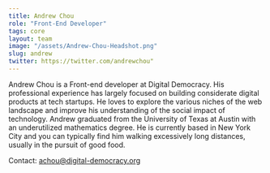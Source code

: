 ```yaml
---
title: Andrew Chou 
role: "Front-End Developer"
tags: core
layout: team
image: "/assets/Andrew-Chou-Headshot.png"
slug: andrew
twitter: https://twitter.com/andrewchou"
---
```


Andrew Chou is a Front-end developer at Digital Democracy. His professional experience has largely focused on building considerate digital products at tech startups. He loves to explore the various niches of the web landscape and improve his understanding of the social impact of technology.
Andrew graduated from the University of Texas at Austin with an underutilized mathematics degree. He is currently based in New York City and you can typically find him walking excessively long distances, usually in the pursuit of good food. 

Contact: [achou@digital-democracy.org](achou@digital-democracy.org)

